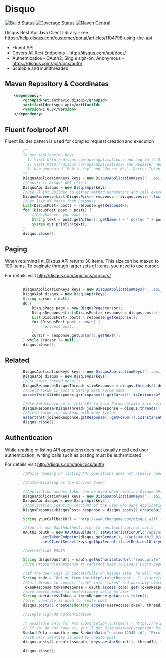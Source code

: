 Disquo
======
[![Build Status](https://vanek.ci.cloudbees.com/buildStatus/icon?job=disquo-snapshot)](https://vanek.ci.cloudbees.com/job/disquo-snapshot/)
[![Coverage Status](https://coveralls.io/repos/anthavio/disquo/badge.png?branch=master)](https://coveralls.io/r/anthavio/disquo?branch=master)
[![Maven Central](https://maven-badges.herokuapp.com/maven-central/net.anthavio.disquo/disquo-api/badge.svg)](https://maven-badges.herokuapp.com/maven-central/net.anthavio.disquo/disquo-api)

Disqus Rest Api Java Client Library - see https://help.disqus.com/customer/portal/articles/1104798-using-the-api

* Fluent API
* Covers All Rest Endpoints - http://disqus.com/api/docs/
* Authentication - OAuth2, Single sign-on, Anonymous - https://disqus.com/api/docs/auth/
* Scalable and multithreaded

Maven Repository & Coordinates
-------------

```xml
    <dependency>
        <groupId>net.anthavio.disquo</groupId>
        <artifactId>disquo-api</artifactId>
        <version>1.0.2</version>
    </dependency>
```


Fluent foolproof API
-------------
Fluent Buider pattern is used for complex request creation and execution

```java
		/*
		To get Application keys
		  1. Visit http://disqus.com/api/applications/ and Log in to Disqus or Create an Account
		  2. Visit http://disqus.com/api/applications/ and Register new application
		  3. Use generated "Public Key" and "Secret Key" (Access Token is optional)
		*/
		DisqusApplicationKeys keys = new DisqusApplicationKeys("...api_key...", "...secret_key...");
		//Construct Disqus API client
		DisqusApi disqus = new DisqusApi(keys);
		//Use Fluent Builder to gather method parameters and call execute to get Response 
		DisqusResponse<List<DisqusPost>> response = disqus.posts().list(threadId, null);
		//Get list of Posts from Response
		List<DisqusPost> posts = response.getResponse();
		for (DisqusPost post : posts) {
			//Do whatever you want to...
			String text = post.getAuthor().getName() + " posted " + post.getMessage();
			System.out.println(text);
		}
		disqus.close();
```

Paging
-------------
When returning list, Disqus API returns 30 items. This size can be maxed to 100 items. 
To paginate through larger sets of items, you need to use cursor.

For details visit http://disqus.com/api/docs/cursors/

```java
			
		DisqusApplicationKeys keys = new DisqusApplicationKeys("...api_key...", "...secret_key...");
		DisqusApi disqus = new DisqusApi(keys);
		String cursor = null;
		do {
			DisqusPage page = new DisqusPage(cursor);
			DisqusResponse<List<DisqusPost>> response = disqus.posts().list(threadId, page);
			List<DisqusPost> posts = response.getResponse();
			for (DisqusPost post : posts) {
				//process post...
			}
			cursor = response.getCursor().getNext();
		} while (cursor != null);
		disqus.close();
```

Related
--------------


```java
		DisqusApplicationKeys keys = new DisqusApplicationKeys("...api_key...", "...secret_key...");
		DisqusApi disqus = new DisqusApi(keys);
		//Get basic thread details
		DisqusResponse<DisqusThread> slimResponse = disqus.threads().details(threadId);
		//Field forum is just a String with Forum name
		assertThat(slimResponse.getResponse().getForum()).isInstanceOf(String.class);

		//Use Related.forum to tell API to join Forum details into returned Thread object 
		DisqusResponse<DisqusThread> joinedResponse = disqus.threads().details(threadId, Related.forum);
		//Field forum is now Bean with many fields
		assertThat(joinedResponse.getResponse().getForum()).isInstanceOf(DisqusForum.class);
		disqus.close();
```

Authentication
-------------
While reading or listing API operations does not usually need end user authentication, writing calls such as posting must be authenticated.

For details visit http://disqus.com/api/docs/auth/

```java
		//While reading or listing API operations does not usually need authentication, writing calls must be authenticated

		//Authenticating as the Account Owner

		//Application access_token can be used when creating Disqus API client optionaly
		DisqusApplicationKeys keys = new DisqusApplicationKeys("...api_key...", "...secret_key...", "...access_token...");
		DisqusApi disqus = new DisqusApi(keys);
		//Application identity (Account of the user who owns Application) is used to create post
		DisqusResponse<DisqusPost> response = disqus.posts().createBuilder(threadId, "Hello world " + new Date()).execute();

		String yourCallbackUrl = "http://www.changeme.com/disqus_will_redirect_user_here_after_login";

		//You can use OauthAuthenticator to construct correct calls 
		OAuth2 oauth = new OAuth2Builder().setAuthorizationUrl("/api/oauth/2.0/authorize/")
				.setTokenEndpoint(disqus.getSender(), "/api/oauth/2.0/access_token/").setClientId(keys.getApiKey())
				.setClientSecret(keys.getApiSecret()).setRedirectUri(yourCallbackUrl).build();

		//Server-Side OAuth

		String disqusOauthUrl = oauth.getAuthorizationUrl("read,write", "some-random-to-check");
		//Use HttpServletResponse to redirect user to Disqus Login page - servletResponse.sendRedirect(disqusOauthUrl);

		//If the user Logs in successfully on Disqus site, he will redirected back to the yourCallbackUrl with code http parameter
		String code = "Get me from the HttpServletRequest..."; //servletRequest.getParameter("code")
		//Call Disqus to convert "code" into "token" and possibly store returned TokenResponse in HttpSession 
		TokenResponse tokenResponse = oauth.access(code).get(TokenResponse.class);
		//Use access_token to authenticate calls as user 
		String userAccessToken = tokenResponse.getAccess_token();
		//User identity is used to create post
		disqus.posts().create(Identity.access(userAccessToken), threadId, "Hello world " + new Date(), null);

		//Single Sign-On Authentication

		// Available only for Pro subscription customers - https://help.disqus.com/customer/en/portal/articles/1104796-single-sign-on
		// If you do not have it, you'll get DisqusServerException: http: 400 code: 18 Invalid argument, 'remote_auth': SSO authentication is not configured for this application.
		SsoAuthData ssoauth = new SsoAuthData("custom-12345-id", "Firstname", "Surname");
		//SSO User identity is used to create post
		disqus.posts().create(ssoauth, keys.getApiSecret(), threadId, "Hello world " + new Date(), null);

		disqus.close();
```
